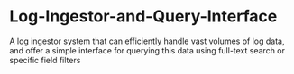 # Log-Ingestor-and-Query-Interface
A log ingestor system that can efficiently handle vast volumes of log data, and offer a simple interface for querying this data using full-text search or specific field filters
